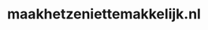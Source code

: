 ---
layout: post
title: "maakhetzeniettemakkelijk.nl"
internal_url: "/dutchgov/maakhetzeniettemakkelijk.nl.html"
subdomains_count: 5
all_subdomains_count: 11
urls_count: 4
ssl_rank: 0
http_rank: 70
url_link: /data/maakhetzeniettemakkelijk.nl/urls.txt
all_subdomains_link: /data/maakhetzeniettemakkelijk.nl/all_subdomains.txt
subdomains_link: /data/maakhetzeniettemakkelijk.nl/subdomains.txt
categories: dutchgov
---
